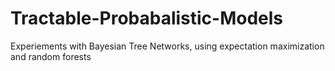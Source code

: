 # Tractable-Probabalistic-Models
Experiements with Bayesian Tree Networks, using expectation maximization and random forests
